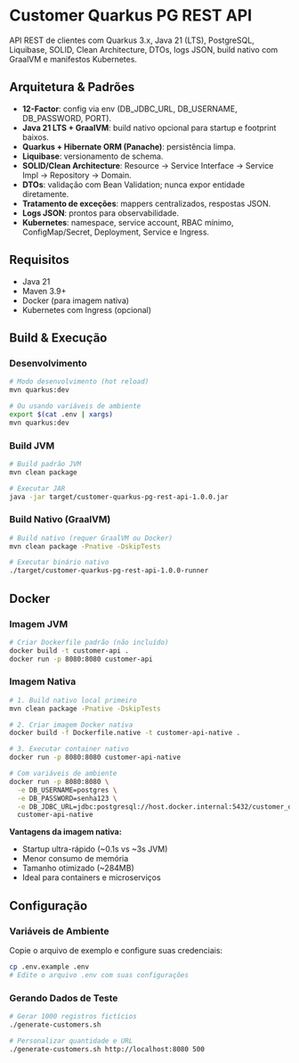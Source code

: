 # Customer Quarkus PG REST API

API REST de clientes com Quarkus 3.x, Java 21 (LTS), PostgreSQL, Liquibase, SOLID, Clean Architecture, DTOs, logs JSON, build nativo com GraalVM e manifestos Kubernetes.

## Arquitetura & Padrões

- **12-Factor**: config via env (DB_JDBC_URL, DB_USERNAME, DB_PASSWORD, PORT).
- **Java 21 LTS + GraalVM**: build nativo opcional para startup e footprint baixos.
- **Quarkus + Hibernate ORM (Panache)**: persistência limpa.
- **Liquibase**: versionamento de schema.
- **SOLID/Clean Architecture**: Resource → Service Interface → Service Impl → Repository → Domain.
- **DTOs**: validação com Bean Validation; nunca expor entidade diretamente.
- **Tratamento de exceções**: mappers centralizados, respostas JSON.
- **Logs JSON**: prontos para observabilidade.
- **Kubernetes**: namespace, service account, RBAC mínimo, ConfigMap/Secret, Deployment, Service e Ingress.

## Requisitos

- Java 21
- Maven 3.9+
- Docker (para imagem nativa)
- Kubernetes com Ingress (opcional)

## Build & Execução

### Desenvolvimento

```bash
# Modo desenvolvimento (hot reload)
mvn quarkus:dev

# Ou usando variáveis de ambiente
export $(cat .env | xargs)
mvn quarkus:dev
```

### Build JVM

```bash
# Build padrão JVM
mvn clean package

# Executar JAR
java -jar target/customer-quarkus-pg-rest-api-1.0.0.jar
```

### Build Nativo (GraalVM)

```bash
# Build nativo (requer GraalVM ou Docker)
mvn clean package -Pnative -DskipTests

# Executar binário nativo
./target/customer-quarkus-pg-rest-api-1.0.0-runner
```

## Docker

### Imagem JVM

```bash
# Criar Dockerfile padrão (não incluído)
docker build -t customer-api .
docker run -p 8080:8080 customer-api
```

### Imagem Nativa

```bash
# 1. Build nativo local primeiro
mvn clean package -Pnative -DskipTests

# 2. Criar imagem Docker nativa
docker build -f Dockerfile.native -t customer-api-native .

# 3. Executar container nativo
docker run -p 8080:8080 customer-api-native

# Com variáveis de ambiente
docker run -p 8080:8080 \
  -e DB_USERNAME=postgres \
  -e DB_PASSWORD=senha123 \
  -e DB_JDBC_URL=jdbc:postgresql://host.docker.internal:5432/customer_db \
  customer-api-native
```

**Vantagens da imagem nativa:**

- Startup ultra-rápido (~0.1s vs ~3s JVM)
- Menor consumo de memória
- Tamanho otimizado (~284MB)
- Ideal para containers e microserviços

## Configuração

### Variáveis de Ambiente

Copie o arquivo de exemplo e configure suas credenciais:

```bash
cp .env.example .env
# Edite o arquivo .env com suas configurações
```

### Gerando Dados de Teste

```bash
# Gerar 1000 registros fictícios
./generate-customers.sh

# Personalizar quantidade e URL
./generate-customers.sh http://localhost:8080 500
